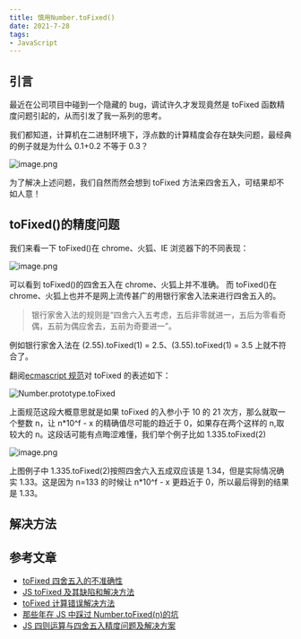 ```yaml
---
title: 慎用Number.toFixed()
date: 2021-7-28
tags:
- JavaScript
---
```

## 引言

最近在公司项目中碰到一个隐藏的 bug，调试许久才发现竟然是 toFixed 函数精度问题引起的，从而引发了我一系列的思考。

我们都知道，计算机在二进制环境下，浮点数的计算精度会存在缺失问题，最经典的例子就是为什么 0.1+0.2 不等于 0.3？

![image.png](https://p6-juejin.byteimg.com/tos-cn-i-k3u1fbpfcp/be8ec0c6599d4bb8b950568b0613f5be~tplv-k3u1fbpfcp-watermark.image)

为了解决上述问题，我们自然而然会想到 toFixed 方法来四舍五入，可结果却不如人意！

## toFixed()的精度问题

我们来看一下 toFixed()在 chrome、火狐、IE 浏览器下的不同表现：

![image.png](https://p6-juejin.byteimg.com/tos-cn-i-k3u1fbpfcp/cc2b27176ba147aab00d333b854b5ed3~tplv-k3u1fbpfcp-watermark.image)

可以看到 toFixed()的四舍五入在 chrome、火狐上并不准确。
而 toFixed()在 chrome、火狐上也并不是网上流传甚广的用银行家舍入法来进行四舍五入的。

> 银行家舍入法的规则是“四舍六入五考虑，五后非零就进一，五后为零看奇偶，五前为偶应舍去，五前为奇要进一”。

例如银行家舍入法在 (2.55).toFixed(1) = 2.5、(3.55).toFixed(1) = 3.5 上就不符合了。

翻阅[ecmascript 规范](https://262.ecma-international.org/6.0/#sec-number.prototype.tofixed)对 toFixed 的表述如下：

![Number.prototype.toFixed](https://p9-juejin.byteimg.com/tos-cn-i-k3u1fbpfcp/56fb7cd1c40b4d4b9c08ef3f463d4639~tplv-k3u1fbpfcp-watermark.image)

上面规范这段大概意思就是如果 toFixed 的入参小于 10 的 21 次方，那么就取一个整数 n，让 n\*10^f - x 的精确值尽可能的趋近于 0，如果存在两个这样的 n,取较大的 n。这段话可能有点晦涩难懂，我们举个例子比如 1.335.toFixed(2)

![image.png](https://p3-juejin.byteimg.com/tos-cn-i-k3u1fbpfcp/8c8e3040ae7644faa5ec7b4ef82377d2~tplv-k3u1fbpfcp-watermark.image)

上图例子中 1.335.toFixed(2)按照四舍六入五成双应该是 1.34，但是实际情况确实 1.33。这是因为 n=133 的时候让 n\*10^f - x 更趋近于 0，所以最后得到的结果是 1.33。

## 解决方法

## 参考文章

- [toFixed 四舍五入的不准确性](https://juejin.cn/post/6927215610552123406)
- [JS toFixed 及其缺陷和解决方法](https://www.daimajiaoliu.com/daima/479775a03100402)
- [toFixed 计算错误解决方法](http://www.chengfeilong.com/toFixed)
- [那些年在 JS 中踩过 Number.toFixed(n)的坑](https://www.iwangzhu.top/article/14)
- [JS 四则运算与四舍五入精度问题及解决方案](https://juejin.cn/post/6844903703565041678)
